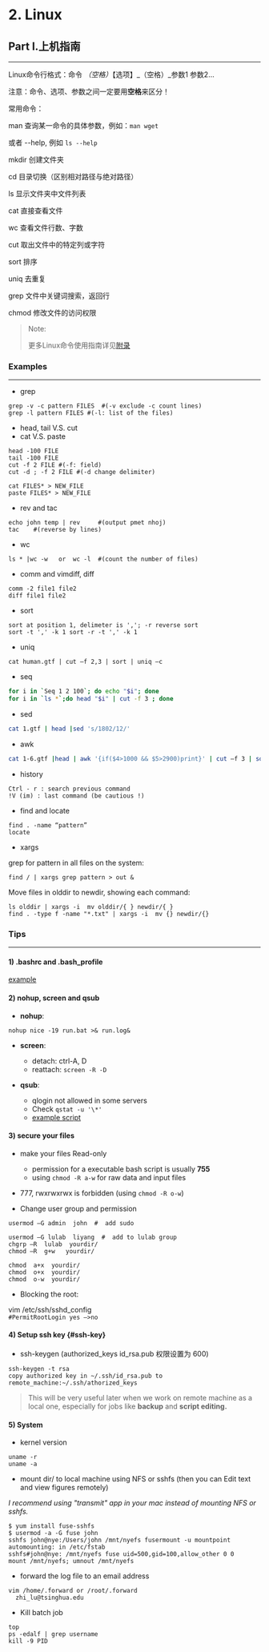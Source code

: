 # 2. Linux

## Part I.上机指南

---

Linux命令行格式：命令 _（空格）_【选项】_（空格）_参数1 参数2...

注意：命令、选项、参数之间一定要用**空格**来区分！

常用命令：

man  查询某一命令的具体参数，例如：`man wget`

或者 --help, 例如 `ls --help`

mkdir    创建文件夹

cd    目录切换（区别相对路径与绝对路径）

ls 显示文件夹中文件列表

cat 直接查看文件

wc 查看文件行数、字数

cut 取出文件中的特定列或字符

sort 排序

uniq 去重复

grep 文件中关键词搜索，返回行

chmod 修改文件的访问权限

> Note:
>
> 更多Linux命令使用指南详见[附录](/2linux-apendix.md)

### Examples

---

* grep

```
grep -v -c pattern FILES  #(-v exclude -c count lines)
grep -l pattern FILES #(-l: list of the files)
```

* head, tail V.S. cut
* cat V.S. paste 

```
head -100 FILE
tail -100 FILE
cut -f 2 FILE #(-f: field)
cut -d ; -f 2 FILE #(-d change delimiter)

cat FILES* > NEW_FILE
paste FILES* > NEW_FILE
```

* rev and tac

```
echo john temp | rev     #(output pmet nhoj)
tac    #(reverse by lines)
```

* wc

```
ls * |wc -w   or  wc -l  #(count the number of files)
```

* comm and vimdiff, diff

```
comm -2 file1 file2
diff file1 file2
```

* sort

```
sort at position 1, delimeter is ','; -r reverse sort
sort -t ',' -k 1 sort -r -t ',' -k 1
```

* uniq

```
cat human.gtf | cut –f 2,3 | sort | uniq –c
```

* seq

```bash
for i in `Seq 1 2 100`; do echo "$i"; done
for i in `ls *`;do head "$i" | cut -f 3 ; done
```

* sed

```bash
cat 1.gtf | head |sed 's/1802/12/'
```

* awk

```bash
cat 1-6.gtf |head | awk '{if($4>1000 && $5>2900)print}' | cut –f 3 | sort | uniq –c
```

* history

```
Ctrl - r : search previous command
!V (im) : last command (be cautious !)
```

* find and locate

```
find . -name “pattern”
locate
```

* xargs 

grep for pattern in all files on the system:

```
find / | xargs grep pattern > out &
```

Move files in olddir to newdir, showing each command:

```
ls olddir | xargs -i  mv olddir/{ } newdir/{ }  
find . -type f -name "*.txt" | xargs -i  mv {} newdir/{}
```

### Tips

---

#### 1\) .bashrc and .bash\_profile

[example](https://github.com/lulab/PI/blob/master/workflow/bash_profile)

#### 2\) nohup, screen and qsub

* **nohup**:

`nohup nice -19 run.bat >& run.log&`

* **screen**:

  * detach: ctrl-A, D
  * reattach: `screen -R -D`

* **qsub**:

  * qlogin not allowed in some servers 
  * Check `qstat -u '\*'`
  * [example script](https://github.com/lulab/PI/blob/master/workflow/run_bins.pbs)

#### 3\)  secure your files

* make your files Read-only 
  * permission for a executable bash script is usually **755**
  * using `chmod -R a-w` for raw data and input files
* 777, rwxrwxrwx is forbidden \(using `chmod -R o-w`\)

* Change user group and permission

```
usermod –G admin  john  #  add sudo

usermod –G lulab  liyang  #  add to lulab group
chgrp –R  lulab  yourdir/
chmod –R  g+w   yourdir/

chmod  a+x  yourdir/
chmod  o+x  yourdir/
chmod  o-w  yourdir/
```

* Blocking the root:

vim /etc/ssh/sshd\_config  
  `#PermitRootLogin yes —>no`

#### 4\) Setup ssh key {#ssh-key}

* ssh-keygen  \(authorized\_keys  id\_rsa.pub 权限设置为 600\)

```
ssh-keygen -t rsa
copy authorized key in ~/.ssh/id_rsa.pub to remote_machine:~/.ssh/athorized_keys
```

> This will be very useful later when we work on remote machine as a local one, especially for jobs like **backup** and **script editing.**

#### 5\) System

* kernel version

```
uname -r 
uname -a
```

* mount dir/ to local machine using NFS or sshfs \(then you can Edit text and view figures remotely\)

_I recommend using "transmit" app in your mac  instead of mounting NFS or sshfs._

```
$ yum install fuse-sshfs
$ usermod -a -G fuse john
sshfs john@nye:/Users/john /mnt/nyefs fusermount -u mountpoint
automounting: in /etc/fstab
sshfs#john@nye: /mnt/nyefs fuse uid=500,gid=100,allow_other 0 0
mount /mnt/nyefs; umnout /mnt/nyefs
```

* forward the log file to an email address

```
vim /home/.forward or /root/.forward
  zhi_lu@tsinghua.edu
```

* Kill batch job 

```
top
ps -edalf | grep username 
kill -9 PID
```



